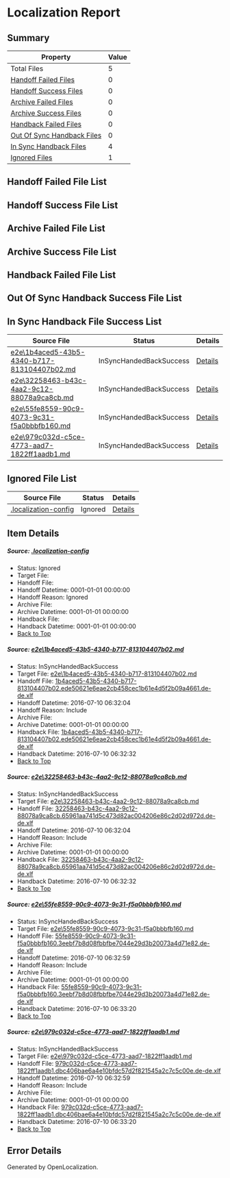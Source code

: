 # <a name='report-top'></a> Localization Report

## Summary
 Property | Value 
 -------- | ----- 
 Total Files | 5
[ Handoff Failed Files ](#handoff-failed-list)| 0
[ Handoff Success Files ](#handoff-success-list)| 0
[ Archive Failed Files ](#archive-failed-list)| 0
[ Archive Success Files ](#archive-success-list)| 0
[ Handback Failed Files ](#handback-failed-list)| 0
[ Out Of Sync Handback Files ](#outofsync-handback-success-list)| 0
[ In Sync Handback Files ](#insync-handback-success-list)| 4
[ Ignored Files ](#ignored-list)| 1

## <a name='handoff-failed-list'></a> Handoff Failed File List

## <a name='handoff-success-list'></a> Handoff Success File List

## <a name='archive-failed-list'></a> Archive Failed File List

## <a name='archive-success-list'></a> Archive Success File List

## <a name='handback-failed-list'></a> Handback Failed File List

## <a name='outofsync-handback-success-list'></a> Out Of Sync Handback Success File List

## <a name='insync-handback-success-list'></a> In Sync Handback File Success List
 Source File | Status | Details 
 ----------- | ------ | ------- 
 [e2e\1b4aced5-43b5-4340-b717-813104407b02.md](https://github.com/OpenLocalizationTestOrg/oltest/blob/21241e6734069bf79becb670f57e79bc34970f25/e2e/1b4aced5-43b5-4340-b717-813104407b02.md) | InSyncHandedBackSuccess | [Details](#98147e8404b28bf1e982e607b0d3b73297e324911)
 [e2e\32258463-b43c-4aa2-9c12-88078a9ca8cb.md](https://github.com/OpenLocalizationTestOrg/oltest/blob/21241e6734069bf79becb670f57e79bc34970f25/e2e/32258463-b43c-4aa2-9c12-88078a9ca8cb.md) | InSyncHandedBackSuccess | [Details](#afaae17f4b5b8d2d432a8d67aa185789fc91c7f62)
 [e2e\55fe8559-90c9-4073-9c31-f5a0bbbfb160.md](https://github.com/OpenLocalizationTestOrg/oltest/blob/f6713abf0309f940a1a7cc9f4d036ef4c830dc11/e2e/55fe8559-90c9-4073-9c31-f5a0bbbfb160.md) | InSyncHandedBackSuccess | [Details](#997c711c5d898abd68f3ad23e4a0bb3aa2c065383)
 [e2e\979c032d-c5ce-4773-aad7-1822ff1aadb1.md](https://github.com/OpenLocalizationTestOrg/oltest/blob/f6713abf0309f940a1a7cc9f4d036ef4c830dc11/e2e/979c032d-c5ce-4773-aad7-1822ff1aadb1.md) | InSyncHandedBackSuccess | [Details](#c610908b2ada5826c514543659034ef850079ef04)

## <a name='ignored-list'></a> Ignored File List
 Source File | Status | Details 
 ----------- | ------ | ------- 
 [.localization-config](https://github.com/OpenLocalizationTestOrg/oltest/blob/f6713abf0309f940a1a7cc9f4d036ef4c830dc11/.localization-config) | Ignored | [Details](#3d4f252ac210baf56311d7e97dcc2db10974dbd20)

## Item Details
##### <a name='3d4f252ac210baf56311d7e97dcc2db10974dbd20'></a> Source: [.localization-config](https://github.com/OpenLocalizationTestOrg/oltest/blob/f6713abf0309f940a1a7cc9f4d036ef4c830dc11/.localization-config)
* Status: Ignored
* Target File: 
* Handoff File: 
* Handoff Datetime: 0001-01-01 00:00:00
* Handoff Reason: Ignored
* Archive File: 
* Archive Datetime: 0001-01-01 00:00:00
* Handback File: 
* Handback Datetime: 0001-01-01 00:00:00
* [Back to Top](#report-top)

##### <a name='98147e8404b28bf1e982e607b0d3b73297e324911'></a> Source: [e2e\1b4aced5-43b5-4340-b717-813104407b02.md](https://github.com/OpenLocalizationTestOrg/oltest/blob/21241e6734069bf79becb670f57e79bc34970f25/e2e/1b4aced5-43b5-4340-b717-813104407b02.md)
* Status: InSyncHandedBackSuccess
* Target File: [e2e\1b4aced5-43b5-4340-b717-813104407b02.md](https://github.com/OpenLocalizationTestOrg/oltest-dede-fly/blob/a53d4d58ecebe2e5e7152745bc82d6cb6757c389/e2e/1b4aced5-43b5-4340-b717-813104407b02.md)
* Handoff File: [1b4aced5-43b5-4340-b717-813104407b02.ede50621e6eae2cb458cec1b61e4d5f2b09a4661.de-de.xlf](https://github.com/OpenLocalizationTestOrg/olhandoff-e2e/blob/b079f27e02f7331b35c53d75e11e1ecc6f0bcf44/ol-handoff/OpenLocalizationTestOrg/oltest-dede-fly/ci/high/1b4aced5-43b5-4340-b717-813104407b02.ede50621e6eae2cb458cec1b61e4d5f2b09a4661.de-de.xlf)
* Handoff Datetime: 2016-07-10 06:32:04
* Handoff Reason: Include
* Archive File: 
* Archive Datetime: 0001-01-01 00:00:00
* Handback File: [1b4aced5-43b5-4340-b717-813104407b02.ede50621e6eae2cb458cec1b61e4d5f2b09a4661.de-de.xlf](https://github.com/OpenLocalizationTestOrg/olhandback-e2e/blob/5cb559a4ea36b8557afc1f0266e6cdf523b46b5f/ol-handback/OpenLocalizationTestOrg/oltest-dede-fly/ci/high/1b4aced5-43b5-4340-b717-813104407b02.ede50621e6eae2cb458cec1b61e4d5f2b09a4661.de-de.xlf)
* Handback Datetime: 2016-07-10 06:32:32
* [Back to Top](#report-top)

##### <a name='afaae17f4b5b8d2d432a8d67aa185789fc91c7f62'></a> Source: [e2e\32258463-b43c-4aa2-9c12-88078a9ca8cb.md](https://github.com/OpenLocalizationTestOrg/oltest/blob/21241e6734069bf79becb670f57e79bc34970f25/e2e/32258463-b43c-4aa2-9c12-88078a9ca8cb.md)
* Status: InSyncHandedBackSuccess
* Target File: [e2e\32258463-b43c-4aa2-9c12-88078a9ca8cb.md](https://github.com/OpenLocalizationTestOrg/oltest-dede-fly/blob/a53d4d58ecebe2e5e7152745bc82d6cb6757c389/e2e/32258463-b43c-4aa2-9c12-88078a9ca8cb.md)
* Handoff File: [32258463-b43c-4aa2-9c12-88078a9ca8cb.65961aa741d5c473d82ac004206e86c2d02d972d.de-de.xlf](https://github.com/OpenLocalizationTestOrg/olhandoff-e2e/blob/b079f27e02f7331b35c53d75e11e1ecc6f0bcf44/ol-handoff/OpenLocalizationTestOrg/oltest-dede-fly/ci/high/32258463-b43c-4aa2-9c12-88078a9ca8cb.65961aa741d5c473d82ac004206e86c2d02d972d.de-de.xlf)
* Handoff Datetime: 2016-07-10 06:32:04
* Handoff Reason: Include
* Archive File: 
* Archive Datetime: 0001-01-01 00:00:00
* Handback File: [32258463-b43c-4aa2-9c12-88078a9ca8cb.65961aa741d5c473d82ac004206e86c2d02d972d.de-de.xlf](https://github.com/OpenLocalizationTestOrg/olhandback-e2e/blob/5cb559a4ea36b8557afc1f0266e6cdf523b46b5f/ol-handback/OpenLocalizationTestOrg/oltest-dede-fly/ci/high/32258463-b43c-4aa2-9c12-88078a9ca8cb.65961aa741d5c473d82ac004206e86c2d02d972d.de-de.xlf)
* Handback Datetime: 2016-07-10 06:32:32
* [Back to Top](#report-top)

##### <a name='997c711c5d898abd68f3ad23e4a0bb3aa2c065383'></a> Source: [e2e\55fe8559-90c9-4073-9c31-f5a0bbbfb160.md](https://github.com/OpenLocalizationTestOrg/oltest/blob/f6713abf0309f940a1a7cc9f4d036ef4c830dc11/e2e/55fe8559-90c9-4073-9c31-f5a0bbbfb160.md)
* Status: InSyncHandedBackSuccess
* Target File: [e2e\55fe8559-90c9-4073-9c31-f5a0bbbfb160.md](https://github.com/OpenLocalizationTestOrg/oltest-dede-fly/blob/d0428faf4e91383974b8d9ab7ef6fe5ee2aa0c8e/e2e/55fe8559-90c9-4073-9c31-f5a0bbbfb160.md)
* Handoff File: [55fe8559-90c9-4073-9c31-f5a0bbbfb160.3eebf7b8d08fbbfbe7044e29d3b20073a4d71e82.de-de.xlf](https://github.com/OpenLocalizationTestOrg/olhandoff-e2e/blob/35c546d1051142293aa8855aaa7471d3a2199bdd/ol-handoff/OpenLocalizationTestOrg/oltest-dede-fly/ci/ht/55fe8559-90c9-4073-9c31-f5a0bbbfb160.3eebf7b8d08fbbfbe7044e29d3b20073a4d71e82.de-de.xlf)
* Handoff Datetime: 2016-07-10 06:32:59
* Handoff Reason: Include
* Archive File: 
* Archive Datetime: 0001-01-01 00:00:00
* Handback File: [55fe8559-90c9-4073-9c31-f5a0bbbfb160.3eebf7b8d08fbbfbe7044e29d3b20073a4d71e82.de-de.xlf](https://github.com/OpenLocalizationTestOrg/olhandback-e2e/blob/51607dbcd1a4d4d08e34cbc58213cac7d9fb1f1d/ol-handback/OpenLocalizationTestOrg/oltest-dede-fly/ci/ht/55fe8559-90c9-4073-9c31-f5a0bbbfb160.3eebf7b8d08fbbfbe7044e29d3b20073a4d71e82.de-de.xlf)
* Handback Datetime: 2016-07-10 06:33:20
* [Back to Top](#report-top)

##### <a name='c610908b2ada5826c514543659034ef850079ef04'></a> Source: [e2e\979c032d-c5ce-4773-aad7-1822ff1aadb1.md](https://github.com/OpenLocalizationTestOrg/oltest/blob/f6713abf0309f940a1a7cc9f4d036ef4c830dc11/e2e/979c032d-c5ce-4773-aad7-1822ff1aadb1.md)
* Status: InSyncHandedBackSuccess
* Target File: [e2e\979c032d-c5ce-4773-aad7-1822ff1aadb1.md](https://github.com/OpenLocalizationTestOrg/oltest-dede-fly/blob/d0428faf4e91383974b8d9ab7ef6fe5ee2aa0c8e/e2e/979c032d-c5ce-4773-aad7-1822ff1aadb1.md)
* Handoff File: [979c032d-c5ce-4773-aad7-1822ff1aadb1.dbc406bae6a4e10bfdc57d2f821545a2c7c5c00e.de-de.xlf](https://github.com/OpenLocalizationTestOrg/olhandoff-e2e/blob/35c546d1051142293aa8855aaa7471d3a2199bdd/ol-handoff/OpenLocalizationTestOrg/oltest-dede-fly/ci/ht/979c032d-c5ce-4773-aad7-1822ff1aadb1.dbc406bae6a4e10bfdc57d2f821545a2c7c5c00e.de-de.xlf)
* Handoff Datetime: 2016-07-10 06:32:59
* Handoff Reason: Include
* Archive File: 
* Archive Datetime: 0001-01-01 00:00:00
* Handback File: [979c032d-c5ce-4773-aad7-1822ff1aadb1.dbc406bae6a4e10bfdc57d2f821545a2c7c5c00e.de-de.xlf](https://github.com/OpenLocalizationTestOrg/olhandback-e2e/blob/51607dbcd1a4d4d08e34cbc58213cac7d9fb1f1d/ol-handback/OpenLocalizationTestOrg/oltest-dede-fly/ci/ht/979c032d-c5ce-4773-aad7-1822ff1aadb1.dbc406bae6a4e10bfdc57d2f821545a2c7c5c00e.de-de.xlf)
* Handback Datetime: 2016-07-10 06:33:20
* [Back to Top](#report-top)


## Error Details

Generated by OpenLocalization.
